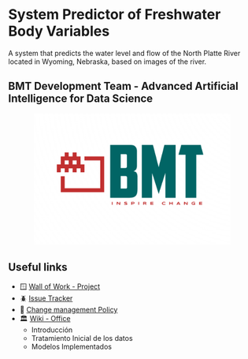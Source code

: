 
# System Predictor of Freshwater Body Variables
A system that predicts the water level and flow of the North Platte River located in Wyoming, Nebraska, based on images of the river.

## BMT Development Team - Advanced Artificial Intelligence for Data Science
<p align="center">
    <img src="https://github.com/NoMolestar/Driving-Behavior-IA/blob/main/.github/images/LogoBMT.PNG" alt="logo-bmt" width="400"/>
</p>

## Useful links
- 🪟 [Wall of Work - Project](https://github.com/users/NoMolestar/projects/1)
- 🪲 [Issue Tracker](https://github.com/NoMolestar/Driving-Behavior-IA/issues)
- 📑 [Change management Policy](.github/CONTRIBUTING.md)
- 🏛️ [Wiki - Office](https://github.com/NoMolestar/Camera-based-Water-Stage-and-Discharge-Prediction-with-Machine-Learning/wiki)
    - Introducción
    - Tratamiento Inicial de los datos
    - Modelos Implementados
